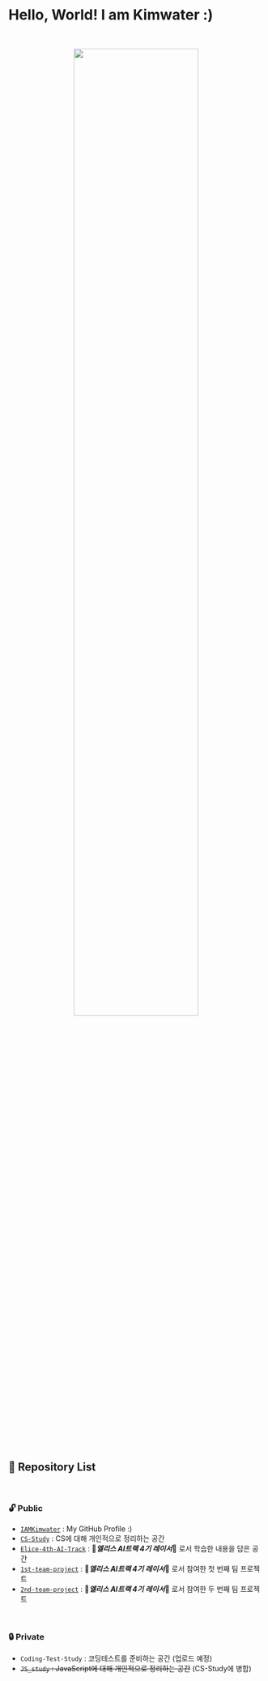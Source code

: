 # **Hello, World! I am Kimwater :)**
<br>

<p align="center">
	<img src="https://user-images.githubusercontent.com/97582839/177119073-08bcfb2f-ff3c-4fab-8d5b-428f810a296b.jpg" width="70%">
</p>

<br>

## 📌 **Repository List**

<br>

### 🔓 **Public**

- [`IAMKimwater`](https://github.com/iamkimwater/IAMKimwater.git) : My GitHub Profile :)
- [`CS-Study`](https://github.com/iamkimwater/CS-Study.git) : CS에 대해 개인적으로 정리하는 공간
- [`Elice-4th-AI-Track`](https://github.com/iamkimwater/Elice-AI-4th-Track.git) : 🐰***엘리스 AI트랙 4기 레이서***🏁 로서 학습한 내용을 담은 공간
- [`1st-team-project`](https://github.com/iamkimwater/1st-team-project.git) : 🐰***엘리스 AI트랙 4기 레이서***🏁 로서 참여한 첫 번째 팀 프로젝트
- [`2nd-team-project`](https://github.com/iamkimwater/2nd-team-project.git) : 🐰***엘리스 AI트랙 4기 레이서***🏁 로서 참여한 두 번째 팀 프로젝트

<br>

### 🔒 **Private**
- `Coding-Test-Study` : 코딩테스트를 준비하는 공간 (업로드 예정)
- ~~`JS_study` : JavaScript에 대해 개인적으로 정리하는 공간~~ (CS-Study에 병합)
